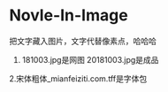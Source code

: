 # Novle-In-Image
把文字藏入图片，文字代替像素点，哈哈哈

1. 181003.jpg是网图 20181003.jpg是成品

2.宋体粗体_mianfeiziti.com.tff是字体包
